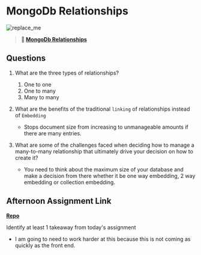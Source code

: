 # MongoDb Relationships

![replace_me](https://codeworks.blob.core.windows.net/public/assets/img/illustrations/placeholder.svg)

> **📖 [MongoDb Relationships](https://codeworksacademy.com/fs-student-guide/resources/wk5/02-Relationships)**

## Questions

1. What are the three types of relationships?

   1. One to one
   2. One to many
   3. Many to many

2. What are the benefits of the traditional `linking` of relationships instead of `Embedding`

   - Stops document size from increasing to unmanageable amounts if there are many entries.

3. What are some of the challenges faced when deciding how to manage a many-to-many relationship that ultimately drive your decision on how to create it?
   - You need to think about the maximum size of your database and make a decision from there whether it be one way embedding, 2 way embedding or collection embedding.

## Afternoon Assignment Link

**[Repo](https://github.com/pkrueger/gregslist-auth-0)**

Identify at least 1 takeaway from today's assignment

- I am going to need to work harder at this because this is not coming as quickly as the front end.
